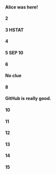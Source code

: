 #### Alice was here!
#### 2
#### 3 HSTAT
#### 4
#### 5 SEP 10
#### 6
#### No clue
#### 8
#### GitHub is really good.
#### 10
#### 11
#### 12
#### 13
#### 14
#### 15
